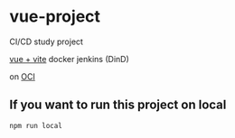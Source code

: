 # vue-project

CI/CD study project

[vue + vite](https://ko.vuejs.org/guide/quick-start.html#creating-a-vue-application)
docker
jenkins (DinD)

on [OCI](https://www.oracle.com/kr/cloud/)

## If you want to run this project on local

```sh
npm run local
```